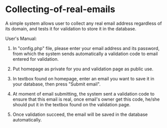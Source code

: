 # Collecting-of-real-emails
A simple system allows user to collect any real email address regardless of its domain, and tests it for validation to store it in the database.

User's Manual:
1. In "config.php" file, please enter your email address and its password, from which the system sends automatically a validation code to email entered for validation.

2. Put homepage as private for you and validation page as public use.

3. In textbox found on homepage, enter an email you want to save it in your database, then press "Submit email".

4. At moment of email submitting, the system sent a validation code to ensure that this email is real, once email's owner get this code, he/she should put it in the textbox found on the validation page.

5. Once validation succeed, the email will be saved in the database automatically.
